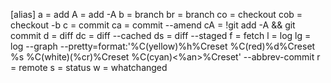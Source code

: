 [alias]
  a = add
  A = add -A
  b = branch
  br = branch
  co = checkout
  cob = checkout -b
  c = commit
  ca = commit --amend
  cA = !git add -A && git commit
  d = diff
  dc = diff --cached
  ds = diff --staged
  f = fetch
  l = log
  lg = log --graph --pretty=format:'%C(yellow)%h%Creset %C(red)%d%Creset %s %C(white)(%cr)%Creset %C(cyan)<%an>%Creset' --abbrev-commit
  r = remote
  s = status
  w = whatchanged
